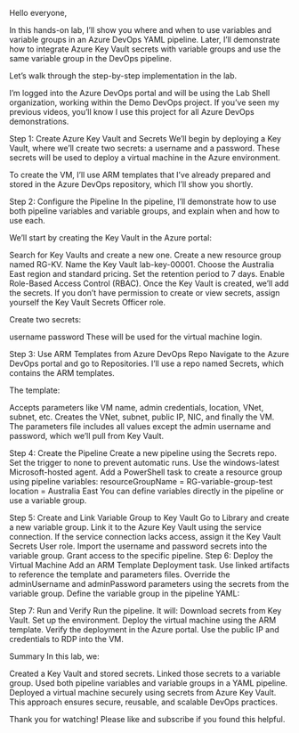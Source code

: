 Hello everyone,

In this hands-on lab, I’ll show you where and when to use variables and variable groups in an Azure DevOps YAML pipeline. Later, I’ll demonstrate how to integrate Azure Key Vault secrets with variable groups and use the same variable group in the DevOps pipeline.

Let’s walk through the step-by-step implementation in the lab.

I’m logged into the Azure DevOps portal and will be using the Lab Shell organization, working within the Demo DevOps project. If you’ve seen my previous videos, you’ll know I use this project for all Azure DevOps demonstrations.

Step 1: Create Azure Key Vault and Secrets
We’ll begin by deploying a Key Vault, where we’ll create two secrets: a username and a password. These secrets will be used to deploy a virtual machine in the Azure environment.

To create the VM, I’ll use ARM templates that I’ve already prepared and stored in the Azure DevOps repository, which I’ll show you shortly.

Step 2: Configure the Pipeline
In the pipeline, I’ll demonstrate how to use both pipeline variables and variable groups, and explain when and how to use each.

We’ll start by creating the Key Vault in the Azure portal:

Search for Key Vaults and create a new one.
Create a new resource group named RG-KV.
Name the Key Vault lab-key-00001.
Choose the Australia East region and standard pricing.
Set the retention period to 7 days.
Enable Role-Based Access Control (RBAC).
Once the Key Vault is created, we’ll add the secrets. If you don’t have permission to create or view secrets, assign yourself the Key Vault Secrets Officer role.

Create two secrets:

username
password
These will be used for the virtual machine login.

Step 3: Use ARM Templates from Azure DevOps Repo
Navigate to the Azure DevOps portal and go to Repositories. I’ll use a repo named Secrets, which contains the ARM templates.

The template:

Accepts parameters like VM name, admin credentials, location, VNet, subnet, etc.
Creates the VNet, subnet, public IP, NIC, and finally the VM.
The parameters file includes all values except the admin username and password, which we’ll pull from Key Vault.

Step 4: Create the Pipeline
Create a new pipeline using the Secrets repo.
Set the trigger to none to prevent automatic runs.
Use the windows-latest Microsoft-hosted agent.
Add a PowerShell task to create a resource group using pipeline variables:
resourceGroupName = RG-variable-group-test
location = Australia East
You can define variables directly in the pipeline or use a variable group.

Step 5: Create and Link Variable Group to Key Vault
Go to Library and create a new variable group.
Link it to the Azure Key Vault using the service connection.
If the service connection lacks access, assign it the Key Vault Secrets User role.
Import the username and password secrets into the variable group.
Grant access to the specific pipeline.
Step 6: Deploy the Virtual Machine
Add an ARM Template Deployment task.
Use linked artifacts to reference the template and parameters files.
Override the adminUsername and adminPassword parameters using the secrets from the variable group.
Define the variable group in the pipeline YAML:

Step 7: Run and Verify
Run the pipeline.
It will:
Download secrets from Key Vault.
Set up the environment.
Deploy the virtual machine using the ARM template.
Verify the deployment in the Azure portal. Use the public IP and credentials to RDP into the VM.

Summary
In this lab, we:

Created a Key Vault and stored secrets.
Linked those secrets to a variable group.
Used both pipeline variables and variable groups in a YAML pipeline.
Deployed a virtual machine securely using secrets from Azure Key Vault.
This approach ensures secure, reusable, and scalable DevOps practices.

Thank you for watching! Please like and subscribe if you found this helpful.
